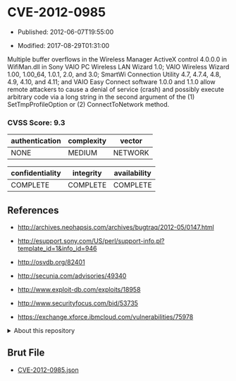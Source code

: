 # CVE-2012-0985

- Published: 2012-06-07T19:55:00

- Modified: 2017-08-29T01:31:00

Multiple buffer overflows in the Wireless Manager ActiveX control 4.0.0.0 in WifiMan.dll in Sony VAIO PC Wireless LAN Wizard 1.0; VAIO Wireless Wizard 1.00, 1.00_64, 1.0.1, 2.0, and 3.0; SmartWi Connection Utility 4.7, 4.7.4, 4.8, 4.9, 4.10, and 4.11; and VAIO Easy Connect software 1.0.0 and 1.1.0 allow remote attackers to cause a denial of service (crash) and possibly execute arbitrary code via a long string in the second argument of the (1) SetTmpProfileOption or (2) ConnectToNetwork method.

### CVSS Score: **9.3**

| authentication | complexity | vector |
| --- | --- | --- |
| NONE | MEDIUM | NETWORK |

| confidentiality | integrity | availability |
| --- | --- | --- |
| COMPLETE | COMPLETE | COMPLETE |

## References

* http://archives.neohapsis.com/archives/bugtraq/2012-05/0147.html

* http://esupport.sony.com/US/perl/support-info.pl?template_id=1&info_id=946

* http://osvdb.org/82401

* http://secunia.com/advisories/49340

* http://www.exploit-db.com/exploits/18958

* http://www.securityfocus.com/bid/53735

* https://exchange.xforce.ibmcloud.com/vulnerabilities/75978

<details>
<summary>About this repository</summary> 

  This repository is part of the project [Live Hack CVE](https://github.com/Live-Hack-CVE). Main website can be found [www.live-hack.org](https://www.live-hack.org) 
  
  Made by [Sn0wAlice](https://github.com/Sn0wAlice) for the people that care about security and need to have a feed of the latest CVEs. Hope you enjoy it, don't forget to star the repo and follow me on [Twitter](https://twitter.com/Sn0wAlice) and [Github](https://github.com/Sn0wAlice). And that is my [personnal website](https://www.alice-snow.me/)

  - [Home Page](https://github.com/Live-Hack-CVE)
  - [Framework](https://github.com/Live-Hack-CVE/cve-framework)
  - [CVE database](https://github.com/Live-Hack-CVE/full_database)
  - [Changelog](https://github.com/Live-Hack-CVE/Changelog)
</details>

## Brut File

* [CVE-2012-0985.json](https://raw.githubusercontent.com/Live-Hack-CVE/full_database/main/cves/2012/CVE-2012-0985.json)

